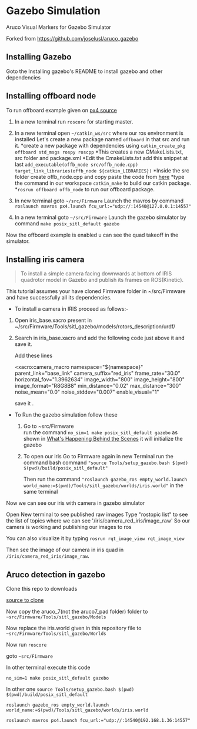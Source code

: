 # Gazebo Simulation
Aruco Visual Markers for Gazebo Simulator

Forked from https://github.com/joselusl/aruco_gazebo

## Installing Gazebo

Goto the Installing gazebo's README to install gazebo and other dependencies

## Installing offboard node

To run offboard example given on [px4 source](https://dev.px4.io/en/ros/mavros_offboard.html)

1. In a new terminal run `roscore` for starting master.

2. In a new terminal open `~/catkin_ws/src` where our ros environment is installed
   Let's create a new package named `offboard` in that src and run it.
   *create a new package with dependencies using `catkin_create_pkg offboard std_msgs rospy roscpp`
   *This creates a new CMakeLists.txt, src folder and package.xml
   *Edit the CmakeLists.txt add this snippet at last
    `add_executable(offb_node src/offb_node.cpp)`
    `target_link_libraries(offb_node ${catkin_LIBRARIES})`
   *Inside the src folder create offb_node.cpp and copy paste the code from [here](https://dev.px4.io/en/ros/mavros_offboard.html)
   *type the command in our workspace `catkin_make` to build our catkin package. 
   *`rosrun offboard offb_node` to run our offboard package.

3.  In new terminal goto `~/src/Firmware`
    Launch the mavros by command `roslaunch mavros px4.launch fcu_url:="udp://:14540@127.0.0.1:14557"`

4.  In a new terminal goto `~/src/Firmware`
    Launch the gazebo simulator by command `make posix_sitl_default gazebo`
    
Now the offboard example is enabled u can see the quad takeoff in the simulator.    


## Installing iris camera

> To install a simple camera facing downwards at bottom of IRIS quadrotor model in Gazebo and publish its frames on ROS(Kinetic).

This tutorial assumes your have cloned Firmware folder in ~/src/Firmware and have successfully all its dependencies.

* To install a camera in IRIS proceed as follows:-

1. Open iris_base.xacro present in ~/src/Firmware/Tools/sitl_gazebo/models/rotors_description/urdf/
1. Search in iris_base.xacro and add the following code just above it and save it.

   Add these lines

   <xacro:camera_macro
    namespace="${namespace}"
    parent_link="base_link"
    camera_suffix="red_iris"
    frame_rate="30.0"
    horizontal_fov="1.3962634"
    image_width="800"
    image_height="800"
    image_format="R8G8B8"
    min_distance="0.02"
    max_distance="300"
    noise_mean="0.0"
    noise_stddev="0.007"
    enable_visual="1"
    >
    <box size="0.05 0.05 0.05" />
    <origin xyz="0 0 -0.07" rpy="0 1.57079 0"/>
    </xacro:camera_macro>
    
    save it .
    
 * To Run the gazebo simulation follow these
     1. Go to ~src/Firmware    
       run the command `no_sim=1 make posix_sitl_default gazebo`
       as shown in [What's Happening Behind the Scenes](https://dev.px4.io/en/simulation/ros_interface.html) it will                initialize the gazebo
       
    1. To open our iris
       Go to Firmware again in new Terminal 
       run the command bash command `"source Tools/setup_gazebo.bash $(pwd) $(pwd)/build/posix_sitl_default"`
       
       Then run the command `"roslaunch gazebo_ros empty_world.launch world_name:=$(pwd)/Tools/sitl_gazebo/worlds/iris.world"` in the same terminal
  
  Now we can see our iris with camera in gazebo simulator
  
  Open New terminal to see published raw images
  Type "rostopic list" to see the list of topics where we can see '/iris/camera_red_iris/image_raw'
  So our camera is working and publishing our images to ros
  
  You can also visualize it by typing `rosrun rqt_image_view rqt_image_view`
  
  Then see the image of our camera in iris quad in `/iris/camera_red_iris/image_raw`.


## Aruco detection in gazebo

Clone this repo to downloads

[source to clone](https://github.com/joselusl/aruco_gazebo.git)

Now copy the aruco_7(not the aruco7_pad folder) folder to `~src/Firmware/Tools/sitl_gazebo/Models`

Now replace the iris.world given in this repository file to `~src/Firmware/Tools/sitl_gazebo/Worlds`

Now run `roscore`

goto `~src/Firmware`

In other terminal execute this code

`no_sim=1 make posix_sitl_default gazebo`

In other one `source Tools/setup_gazebo.bash $(pwd) $(pwd)/build/posix_sitl_default`

`roslaunch gazebo_ros empty_world.launch world_name:=$(pwd)/Tools/sitl_gazebo/worlds/iris.world`

`roslaunch mavros px4.launch fcu_url:="udp://:14540@192.168.1.36:14557"`

